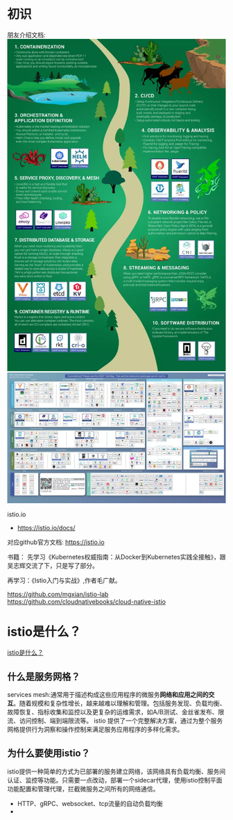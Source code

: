 # 初识
朋友介绍文档:
![](./media/istio1.png)
![](./media/istio2.jpeg)


istio.io
- https://istio.io/docs/

对应github官方文档:
https://istio.io

书籍：
先学习《Kubernetes权威指南：从Docker到Kubernetes实践全接触》，跟吴志辉交流了下，只是写了部分。

再学习：《Istio入门与实战》,作者毛广献。

https://github.com/mgxian/istio-lab  
https://github.com/cloudnativebooks/cloud-native-istio

# istio是什么？
[istio是什么？](https://istio.io/zh/docs/concepts/what-is-istio/)

## 什么是服务网格？
services mesh:通常用于描述构成这些应用程序的微服务**网络和应用之间的交互**。随着规模和复杂性增长，越来越难以理解和管理。包括服务发现、负载均衡、故障恢复、指标收集和监控以及更复杂的运维需求，如A/B测试、金丝雀发布、限流、访问控制、端到端限流等。
istio 提供了一个完整解决方案，通过为整个服务网格提供行为洞察和操作控制来满足服务应用程序的多样化需求。

## 为什么要使用istio？
istio提供一种简单的方式为已部署的服务建立网络，该网络具有负载均衡、服务间认证、监控等功能。只需要一点改动，部署一个sidecar代理，使用istio控制平面功能配置和管理代理，拦截微服务之间所有的网络通信。

- HTTP、gRPC、websocket、tcp流量的自动负载均衡
- 
